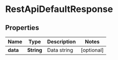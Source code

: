 
# RestApiDefaultResponse

## Properties
Name | Type | Description | Notes
------------ | ------------- | ------------- | -------------
**data** | **String** | Data string |  [optional]




